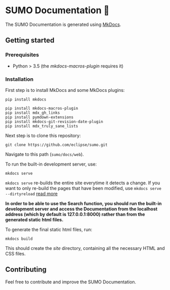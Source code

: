 # SUMO Documentation :book:

The SUMO Documentation is generated using [MkDocs](https://www.mkdocs.org/).

## Getting started

### Prerequisites
- Python > 3.5 (the *mkdocs-macros-plugin* requires it)

### Installation
First step is to install MkDocs and some MkDocs plugins:
```
pip install mkdocs

pip install mkdocs-macros-plugin
pip install mdx_gh_links
pip install pymdown-extensions
pip install mkdocs-git-revision-date-plugin
pip install mdx_truly_sane_lists
```

Next step is to clone this repository:
```
git clone https://github.com/eclipse/sumo.git
```

Navigate to this path (`sumo/docs/web`).

To run the built-in development server, use:
```
mkdocs serve
```

`mkdocs serve` re-builds the entire site everytime it detects a change. If you want to only re-build the pages that have been modified, use `mkdocs serve --dirtyreload` [read more](https://www.mkdocs.org/about/release-notes/#support-for-dirty-builds-990)

**In order to be able to use the Search function, you should run the built-in development server and access the Documentation from the localhost address (which by default is 127.0.0.1:8000) rather than from the generated static html files.**

To generate the final static html files, run:
```
mkdocs build
```
This should create the *site* directory, containing all the necessary HTML and CSS files.

## Contributing

Feel free to contribute and improve the SUMO Documentation.
